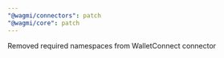 ```yaml
---
"@wagmi/connectors": patch
"@wagmi/core": patch
---
```


Removed required namespaces from WalletConnect connector
